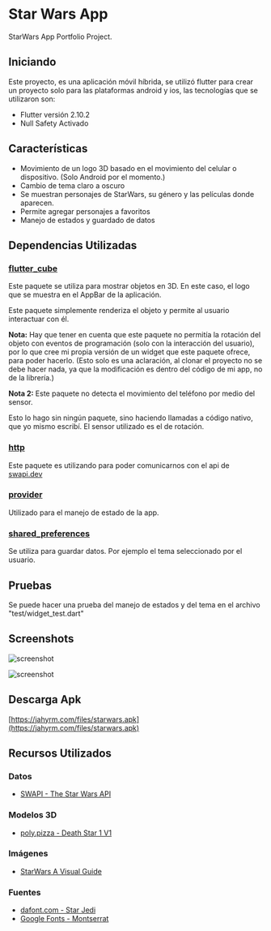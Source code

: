 # Star Wars App

StarWars App Portfolio Project.

## Iniciando

Este proyecto, es una aplicación móvil híbrida, se utilizó flutter para crear un proyecto solo para las plataformas android y ios, las tecnologías que se utilizaron son:

- Flutter versión 2.10.2
- Null Safety Activado
  
## Características

- Movimiento de un logo 3D basado en el movimiento del celular o dispositivo. (Solo Android por el momento.)
- Cambio de tema claro a oscuro
- Se muestran personajes de StarWars, su género y las películas donde aparecen.
- Permite agregar personajes a favoritos
- Manejo de estados y guardado de datos

## Dependencias Utilizadas

### [flutter_cube](https://pub.dev/packages/flutter_cube)

Este paquete se utiliza para mostrar objetos en 3D. En este caso, el logo que se muestra en el AppBar de la aplicación.

Este paquete simplemente renderiza el objeto y permite al usuario interactuar con él.

**Nota:** Hay que tener en cuenta que este paquete no permitía la rotación del objeto con eventos de programación (solo con la interacción del usuario), por lo que cree mi propia versión de un widget que este paquete ofrece, para poder hacerlo. (Esto solo es una aclaración, al clonar el proyecto no se debe hacer nada, ya que la modificación es dentro del código de mi app, no de la librería.)

**Nota 2:** Este paquete no detecta el movimiento del teléfono por medio del sensor.

Esto lo hago sin ningún paquete, sino haciendo llamadas a código nativo, que yo mismo escribí. El sensor utilizado es el de rotación.

### [http](https://pub.dev/packages/http)

Este paquete es utilizando para poder comunicarnos con el api de [swapi.dev](https://swapi.dev)

### [provider](https://pub.dev/packages/provider)

Utilizado para el manejo de estado de la app.

### [shared_preferences](https://pub.dev/packages/shared_preferences)

Se utiliza para guardar datos. Por ejemplo el tema seleccionado por el usuario.


## Pruebas

Se puede hacer una prueba del manejo de estados y del tema en el archivo "test/widget_test.dart"

## Screenshots

![screenshot](https://jahyrm.com/files/starwars_1.gif)

![screenshot](https://jahyrm.com/files/starwars_2.gif)

## Descarga Apk

[https://jahyrm.com/files/starwars.apk](https://jahyrm.com/files/starwars.apk)

## Recursos Utilizados

### Datos

- [SWAPI - The Star Wars API](https://swapi.dev)

### Modelos 3D

- [poly.pizza - Death Star 1 V1](https://poly.pizza/m/8MIVor30XoN)

### Imágenes

- [StarWars A Visual Guide](https://starwars-visualguide.com/#/)

### Fuentes

- [dafont.com - Star Jedi](https://www.dafont.com/es/star-jedi.font)
- [Google Fonts - Montserrat](https://fonts.google.com/specimen/Montserrat)
